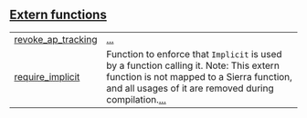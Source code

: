 
[Extern functions](./core-internal-extern_functions.md)
 ---
| | |
|:---|:---|
| [revoke_ap_tracking](./core-internal-revoke_ap_tracking.md) | [...](./core-internal-revoke_ap_tracking.md) |
| [require_implicit](./core-internal-require_implicit.md) | Function to enforce that `Implicit`  is used by a function calling it. Note: This extern function is not mapped to a Sierra function, and all usages of it are removed during compilation.[...](./core-internal-require_implicit.md) |
